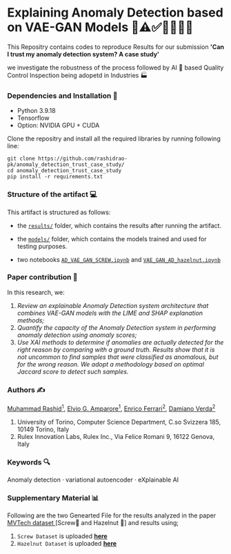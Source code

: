 # Explaining Anomaly Detection based on VAE-GAN Models 🦠⚠️✅🫱🏻‍🫲🏼

This Repositry contains codes to reproduce Results for our submission <b>'Can I trust my anomaly detection system? A case study'</b> 
<p> we investigate the robustness of the process followed by AI 🤖 based Quality Control Inspection being adopetd in Industries 🏭 </p>

### Dependencies and Installation 🔧
- Python 3.9.18
- Tensorflow
- Option: NVIDIA GPU + CUDA

Clone the repositry and install all the required libraries by running following line:

```
git clone https://github.com/rashidrao-pk/anomaly_detection_trust_case_study/
cd anomaly_detection_trust_case_study
pip install -r requirements.txt
```

### Structure of the artifact 💻

This artifact is structured as follows:

- the [`results/`](https://github.com/rashidrao-pk/anomaly_detection_trust_case_study/blob/main/results) folder, which contains the results after running the artifact.
- the [`models/`](https://github.com/rashidrao-pk/anomaly_detection_trust_case_study/blob/main/models) folder, which contains the models trained and used for testing purposes.

- two notebooks [`AD_VAE_GAN_SCREW.ipynb`](https://github.com/rashidrao-pk/anomaly_detection_trust_case_study/blob/main/AD_VAE_GAN_SCREW.ipynb) and [`VAE_GAN_AD_hazelnut.ipynb`](https://github.com/rashidrao-pk/anomaly_detection_trust_case_study/blob/main/AD_VAE_GAN_HAZELNUT.ipynb)

### Paper contribution 📃
In this research, we:

1. *Review an explainable Anomaly Detection system architecture that combines VAE-GAN
models with the LIME and SHAP explanation methods;*
2. *Quantify the capacity of the Anomaly Detection system in performing anomaly detection
using anomaly scores;*
3. *Use XAI methods to determine if anomalies are actually detected for the
right reason by comparing with a ground truth. Results show that it is not
uncommon to find samples that were classified as anomalous, but for the
wrong reason. We adopt a methodology based on optimal Jaccard score to
detect such samples.*

### Authors ✍️
[Muhammad Rashid<sup>1</sup>](https://scholar.google.com/citations?user=F5u_Z5MAAAAJ&hl=en), [Elvio G. Amparore<sup>1</sup>](https://scholar.google.com/citations?user=Hivlp1kAAAAJ&hl=en&oi=ao), [Enrico Ferrari<sup>2</sup>](https://scholar.google.com/citations?user=QOflGNIAAAAJ&hl=en&oi=ao), [Damiano Verda<sup>2</sup>](https://scholar.google.com/citations?user=t6o9YSsAAAAJ&hl=en&oi=ao)
1. University of Torino, Computer Science Department, C.so Svizzera 185, 10149 Torino, Italy
2. Rulex Innovation Labs, Rulex Inc., Via Felice Romani 9, 16122 Genova, Italy
### Keywords 🔍
Anomaly detection · variational autoencoder · eXplainable
AI
### Supplementary Material 📊
Following are the two Genearted File for the results analyzed in the paper <a href='https://www.mvtec.com/company/research/datasets/mvtec-ad'>MVTech dataset </a> [Screw🔩 and Hazelnut 🌰] and results using;
1. `Screw Dataset` is uploaded <a href='https://htmlpreview.github.io/?https://github.com/rashidrao-pk/anomaly_detection_trust_case_study/blob/main/results/imgs_screw_full.html'>**here** </a>
2. `Hazelnut Dataset` is uploaded <a href='https://htmlpreview.github.io/?https://github.com/rashidrao-pk/anomaly_detection_trust_case_study/blob/main/results/imgs_hazelnut_full.html'>**here**</a>


